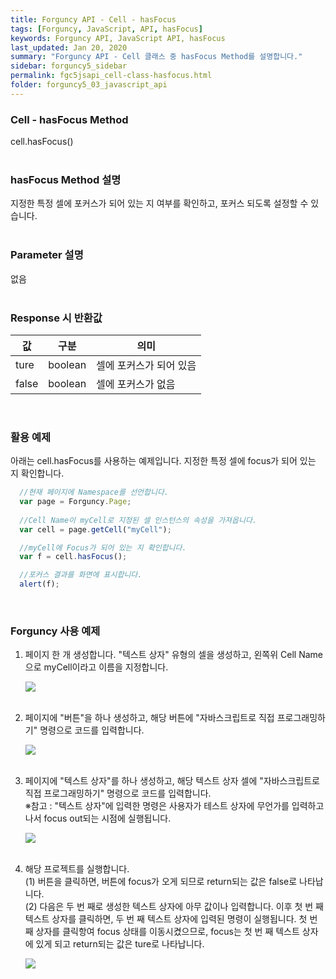 ```yaml
---
title: Forguncy API - Cell - hasFocus
tags: [Forguncy, JavaScript, API, hasFocus]
keywords: Forguncy API, JavaScript API, hasFocus
last_updated: Jan 20, 2020
summary: "Forguncy API - Cell 클래스 중 hasFocus Method를 설명합니다."
sidebar: forguncy5_sidebar
permalink: fgc5jsapi_cell-class-hasfocus.html
folder: forguncy5_03_javascript_api
---
```


### Cell - hasFocus Method
cell.hasFocus()
<br /><br />

### hasFocus Method 설명
지정한 특정 셀에 포커스가 되어 있는 지 여부를 확인하고, 포커스 되도록 설정할 수 있습니다. 
<br /><br />

### Parameter 설명
없음
<br /><br />

### Response 시 반환값

| 값 | 구분 | 의미 |
| --- | --- | --- |
| ture | boolean | 셀에 포커스가 되어 있음 |
| false | boolean | 셀에 포커스가 없음 |

<br />

### 활용 예제
아래는 cell.hasFocus를 사용하는 예제입니다. 지정한 특정 셀에 focus가 되어 있는 지 확인합니다.
<br />

~~~javascript
  //현재 페이지에 Namespace를 선언합니다.
  var page = Forguncy.Page;
  
  //Cell Name이 myCell로 지정된 셀 인스턴스의 속성을 가져옵니다.
  var cell = page.getCell("myCell");

  //myCell에 Focus가 되어 있는 지 확인합니다.
  var f = cell.hasFocus();

  //포커스 결과를 화면에 표시합니다.
  alert(f);
~~~

<br />

### Forguncy 사용 예제

1. 페이지 한 개 생성합니다. "텍스트 상자" 유형의 셀을 생성하고, 왼쪽위 Cell Name으로 myCell이라고 이름을 지정합니다.

    ![]({{site.url}}/images/forguncy5/ex-ss_cell-hasfocus01.png)
    <br /><br />

2. 페이지에 "버튼"을 하나 생성하고, 해당 버튼에 "자바스크립트로 직접 프로그래밍하기" 명령으로 코드를 입력합니다.

    ![]({{site.url}}/images/forguncy5/ex-ss_cell-hasfocus02.png)
    <br /><br />

3. 페이지에 "텍스트 상자"를 하나 생성하고, 해당 텍스트 상자 셀에 "자바스크립트로 직접 프로그래밍하기" 명령으로 코드를 입력합니다.<br />
    ※참고 : "텍스트 상자"에 입력한 명령은 사용자가 테스트 상자에 무언가를 입력하고나서 focus out되는 시점에 실행됩니다.

    ![]({{site.url}}/images/forguncy5/ex-ss_cell-hasfocus03.png)
    <br /><br />

4. 해당 프로젝트를 실행합니다.<br />
    (1) 버튼을 클릭하면, 버튼에 focus가 오게 되므로 return되는 값은 false로 나타납니다.<br />
    (2) 다음은 두 번 째로 생성한 텍스트 상자에 아무 값이나 입력합니다. 이후 첫 번 째 텍스트 상자를 클릭하면, 두 번 째 텍스트 상자에 입력된 명령이 실행됩니다. 첫 번 째 상자를 클릭항여 focus 상태를 이동시켰으므로, focus는 첫 번 째 텍스트 상자에 있게 되고 return되는 값은 ture로 나타납니다.

    ![]({{site.url}}/images/forguncy5/ex-ss_cell-hasfocus04.gif)

<br /><br />
